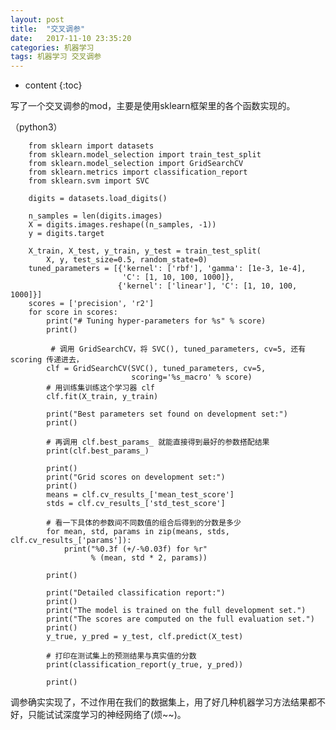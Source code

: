 ```yaml
---
layout: post
title:  "交叉调参"
date:   2017-11-10 23:35:20
categories: 机器学习
tags: 机器学习 交叉调参
---
```


* content
{:toc}



写了一个交叉调参的mod，主要是使用sklearn框架里的各个函数实现的。


（python3）



		from sklearn import datasets
		from sklearn.model_selection import train_test_split
		from sklearn.model_selection import GridSearchCV
		from sklearn.metrics import classification_report
		from sklearn.svm import SVC

		digits = datasets.load_digits()

		n_samples = len(digits.images)
		X = digits.images.reshape((n_samples, -1))
		y = digits.target

		X_train, X_test, y_train, y_test = train_test_split(
			X, y, test_size=0.5, random_state=0)
		tuned_parameters = [{'kernel': ['rbf'], 'gamma': [1e-3, 1e-4],
							 'C': [1, 10, 100, 1000]},
							{'kernel': ['linear'], 'C': [1, 10, 100, 1000]}]
		scores = ['precision', 'r2']
		for score in scores:
			print("# Tuning hyper-parameters for %s" % score)
			print()

			 # 调用 GridSearchCV，将 SVC(), tuned_parameters, cv=5, 还有 scoring 传递进去，
			clf = GridSearchCV(SVC(), tuned_parameters, cv=5,
							   scoring='%s_macro' % score)
			# 用训练集训练这个学习器 clf
			clf.fit(X_train, y_train)

			print("Best parameters set found on development set:")
			print()

			# 再调用 clf.best_params_ 就能直接得到最好的参数搭配结果
			print(clf.best_params_)

			print()
			print("Grid scores on development set:")
			print()
			means = clf.cv_results_['mean_test_score']
			stds = clf.cv_results_['std_test_score']

			# 看一下具体的参数间不同数值的组合后得到的分数是多少
			for mean, std, params in zip(means, stds, clf.cv_results_['params']):
				print("%0.3f (+/-%0.03f) for %r"
					  % (mean, std * 2, params))

			print()

			print("Detailed classification report:")
			print()
			print("The model is trained on the full development set.")
			print("The scores are computed on the full evaluation set.")
			print()
			y_true, y_pred = y_test, clf.predict(X_test)

			# 打印在测试集上的预测结果与真实值的分数
			print(classification_report(y_true, y_pred))

			print()
			
			
			
调参确实实现了，不过作用在我们的数据集上，用了好几种机器学习方法结果都不好，只能试试深度学习的神经网络了(烦~~)。